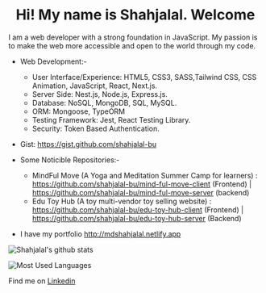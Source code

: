 <h1 align="center">Hi! My name is Shahjalal. Welcome</h1>

I am a web developer with a strong foundation in JavaScript. My passion is to make the web more accessible and open to the world through my code.

- Web Development:-

  - User Interface/Experience: HTML5, CSS3, SASS,Tailwind CSS, CSS Animation, JavaScript, React, Next.js.
  - Server Side: Nest.js, Node.js, Express.js.
  - Database: NoSQL, MongoDB, SQL, MySQL.
  - ORM: Mongoose, TypeORM
  - Testing Framework: Jest, React Testing Library.
  - Security: Token Based Authentication.

- Gist: https://gist.github.com/shahjalal-bu

- Some Noticible Repositories:-

  - MindFul Move (A Yoga and Meditation Summer Camp for learners) : https://github.com/shahjalal-bu/mind-ful-move-client (Frontend) | https://github.com/shahjalal-bu/mind-ful-move-server (backend)
  - Edu Toy Hub (A toy multi-vendor toy selling website) : https://github.com/shahjalal-bu/edu-toy-hub-client (Frontend) | https://github.com/shahjalal-bu/edu-toy-hub-server (Backend)

- I have my portfolio http://mdshahjalal.netlify.app

![Shahjalal's github stats](https://github-readme-stats.vercel.app/api?username=shahjalal-bu&count_private=true)

![Most Used Languages](https://github-readme-stats.vercel.app/api/top-langs/?username=shahjalal-bu&layout=compact)

Find me on [Linkedin](https://www.linkedin.com/in/shahjalal-bu/)
